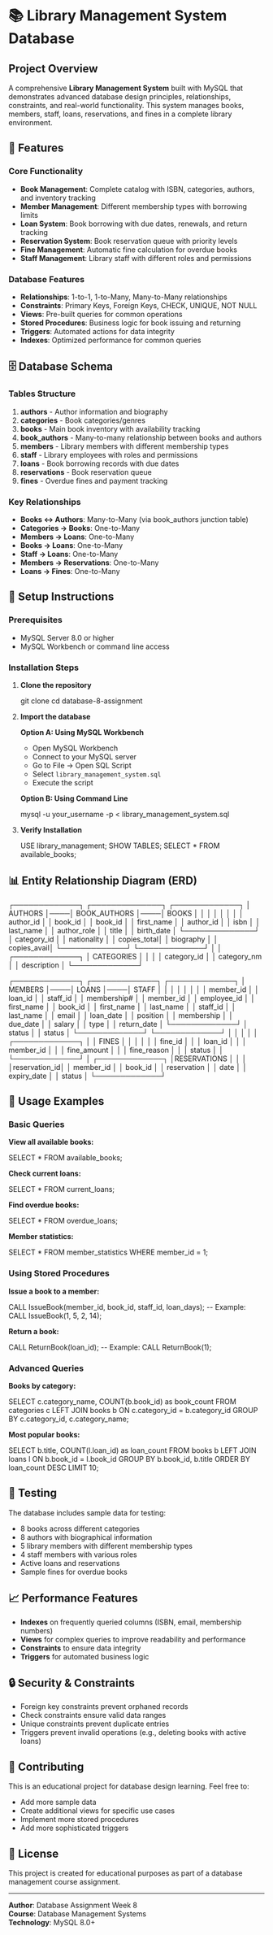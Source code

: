 # 📚 Library Management System Database

## Project Overview

A comprehensive **Library Management System** built with MySQL that demonstrates advanced database design principles, relationships, constraints, and real-world functionality. This system manages books, members, staff, loans, reservations, and fines in a complete library environment.

## 🎯 Features

### Core Functionality
- **Book Management**: Complete catalog with ISBN, categories, authors, and inventory tracking
- **Member Management**: Different membership types with borrowing limits
- **Loan System**: Book borrowing with due dates, renewals, and return tracking
- **Reservation System**: Book reservation queue with priority levels
- **Fine Management**: Automatic fine calculation for overdue books
- **Staff Management**: Library staff with different roles and permissions

### Database Features
- **Relationships**: 1-to-1, 1-to-Many, Many-to-Many relationships
- **Constraints**: Primary Keys, Foreign Keys, CHECK, UNIQUE, NOT NULL
- **Views**: Pre-built queries for common operations
- **Stored Procedures**: Business logic for book issuing and returning
- **Triggers**: Automated actions for data integrity
- **Indexes**: Optimized performance for common queries

## 🗄️ Database Schema

### Tables Structure

1. **authors** - Author information and biography
2. **categories** - Book categories/genres
3. **books** - Main book inventory with availability tracking
4. **book_authors** - Many-to-many relationship between books and authors
5. **members** - Library members with different membership types
6. **staff** - Library employees with roles and permissions
7. **loans** - Book borrowing records with due dates
8. **reservations** - Book reservation queue
9. **fines** - Overdue fines and payment tracking

### Key Relationships
- **Books ↔ Authors**: Many-to-Many (via book_authors junction table)
- **Categories → Books**: One-to-Many
- **Members → Loans**: One-to-Many
- **Books → Loans**: One-to-Many
- **Staff → Loans**: One-to-Many
- **Members → Reservations**: One-to-Many
- **Loans → Fines**: One-to-Many

## 🚀 Setup Instructions

### Prerequisites
- MySQL Server 8.0 or higher
- MySQL Workbench or command line access

### Installation Steps

1. **Clone the repository**
   
   git clone <repository-url>
   cd database-8-assignment

2. **Import the database**
   
   **Option A: Using MySQL Workbench**
   - Open MySQL Workbench
   - Connect to your MySQL server
   - Go to File → Open SQL Script
   - Select `library_management_system.sql`
   - Execute the script

   **Option B: Using Command Line**

   mysql -u your_username -p < library_management_system.sql
   

3. **Verify Installation**

   USE library_management;
   SHOW TABLES;
   SELECT * FROM available_books;
   

## 📊 Entity Relationship Diagram (ERD)

┌─────────────┐    ┌──────────────┐    ┌─────────────┐
│   AUTHORS   │────│ BOOK_AUTHORS │────│    BOOKS    │
│             │    │              │    │             │
│ author_id   │    │ book_id      │    │ book_id     │
│ first_name  │    │ author_id    │    │ isbn        │
│ last_name   │    │ author_role  │    │ title       │
│ birth_date  │    └──────────────┘    │ category_id │
│ nationality │                        │ copies_total│
│ biography   │                        │ copies_avail│
└─────────────┘                        └─────────────┘
                                              │
                                              │
                                       ┌─────────────┐
                                       │ CATEGORIES  │
                                       │             │
                                       │ category_id │
                                       │ category_nm │
                                       │ description │
                                       └─────────────┘

┌─────────────┐    ┌─────────────┐    ┌─────────────┐
│   MEMBERS   │────│    LOANS    │────│    STAFF    │
│             │    │             │    │             │
│ member_id   │    │ loan_id     │    │ staff_id    │
│ membership# │    │ member_id   │    │ employee_id │
│ first_name  │    │ book_id     │    │ first_name  │
│ last_name   │    │ staff_id    │    │ last_name   │
│ email       │    │ loan_date   │    │ position    │
│ membership  │    │ due_date    │    │ salary      │
│ type        │    │ return_date │    └─────────────┘
│ status      │    │ status      │
└─────────────┘    └─────────────┘
      │                   │
      │                   │
      │            ┌─────────────┐
      │            │    FINES    │
      │            │             │
      │            │ fine_id     │
      │            │ loan_id     │
      │            │ member_id   │
      │            │ fine_amount │
      │            │ fine_reason │
      │            │ status      │
      │            └─────────────┘
      │
┌─────────────┐
│RESERVATIONS │
│             │
│reservation_id│
│ member_id   │
│ book_id     │
│ reservation │
│ date        │
│ expiry_date │
│ status      │
└─────────────┘


## 🔧 Usage Examples

### Basic Queries

**View all available books:**

SELECT * FROM available_books;


**Check current loans:**

SELECT * FROM current_loans;

**Find overdue books:**

SELECT * FROM overdue_loans;


**Member statistics:**

SELECT * FROM member_statistics WHERE member_id = 1;


### Using Stored Procedures

**Issue a book to a member:**

CALL IssueBook(member_id, book_id, staff_id, loan_days);
-- Example: CALL IssueBook(1, 5, 2, 14);

**Return a book:**

CALL ReturnBook(loan_id);
-- Example: CALL ReturnBook(1);

### Advanced Queries

**Books by category:**

SELECT c.category_name, COUNT(b.book_id) as book_count
FROM categories c
LEFT JOIN books b ON c.category_id = b.category_id
GROUP BY c.category_id, c.category_name;


**Most popular books:**

SELECT b.title, COUNT(l.loan_id) as loan_count
FROM books b
LEFT JOIN loans l ON b.book_id = l.book_id
GROUP BY b.book_id, b.title
ORDER BY loan_count DESC
LIMIT 10;


## 🧪 Testing

The database includes sample data for testing:
- 8 books across different categories
- 8 authors with biographical information
- 5 library members with different membership types
- 4 staff members with various roles
- Active loans and reservations
- Sample fines for overdue books

## 📈 Performance Features

- **Indexes** on frequently queried columns (ISBN, email, membership numbers)
- **Views** for complex queries to improve readability and performance
- **Constraints** to ensure data integrity
- **Triggers** for automated business logic

## 🔒 Security & Constraints

- Foreign key constraints prevent orphaned records
- Check constraints ensure valid data ranges
- Unique constraints prevent duplicate entries
- Triggers prevent invalid operations (e.g., deleting books with active loans)

## 🤝 Contributing

This is an educational project for database design learning. Feel free to:
- Add more sample data
- Create additional views for specific use cases
- Implement more stored procedures
- Add more sophisticated triggers

## 📝 License

This project is created for educational purposes as part of a database management course assignment.

---

**Author**: Database Assignment Week 8  
**Course**: Database Management Systems  
**Technology**: MySQL 8.0+
